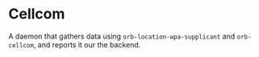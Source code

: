 # Cellcom

A daemon that gathers data using `orb-location-wpa-supplicant` and `orb-cellcom`, and
reports it our the backend.

